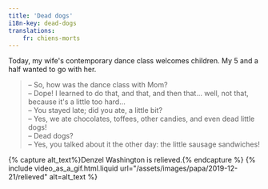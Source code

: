 ```yaml
---
title: 'Dead dogs'
i18n-key: dead-dogs
translations:
    fr: chiens-morts
---
```


Today, my wife's contemporary dance class welcomes children. My 5 and a half
wanted to go with her.

<!-- more -->

> – So, how was the dance class with Mom?  
> – Dope! I learned to do that, and that, and then that... well, not that,
> because it's a little too hard...  
> – You stayed late; did you ate, a little bit?  
> – Yes, we ate chocolates, toffees, other candies, and even dead little dogs!  
> – Dead dogs?  
> – Yes, you talked about it the other day: the little sausage sandwiches!

{% capture alt_text%}Denzel Washington is relieved.{% endcapture %}
{% include video_as_a_gif.html.liquid
url="/assets/images/papa/2019-12-21/relieved"
alt=alt_text
%}
